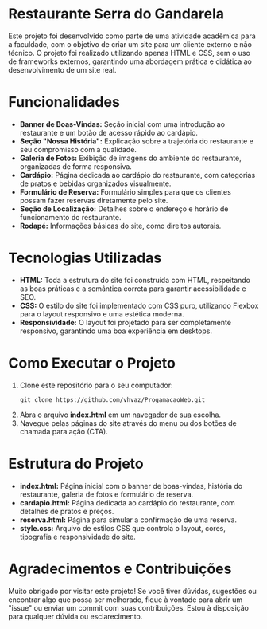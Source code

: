 <h1><b>Restaurante Serra do Gandarela</b></h1>

<p>Este projeto foi desenvolvido como parte de uma atividade acadêmica para a faculdade, com o objetivo de criar um site para um cliente externo e não técnico. O projeto foi realizado utilizando apenas HTML e CSS, sem o uso de frameworks externos, garantindo uma abordagem prática e didática ao desenvolvimento de um site real.</p>

<h1><b>Funcionalidades</b></h1>

<ul>
    <li><b>Banner de Boas-Vindas:</b> Seção inicial com uma introdução ao restaurante e um botão de acesso rápido ao cardápio.</li>
    <li><b>Seção "Nossa História":</b> Explicação sobre a trajetória do restaurante e seu compromisso com a qualidade.</li>
    <li><b>Galeria de Fotos:</b> Exibição de imagens do ambiente do restaurante, organizadas de forma responsiva.</li>
    <li><b>Cardápio:</b> Página dedicada ao cardápio do restaurante, com categorias de pratos e bebidas organizados visualmente.</li>
    <li><b>Formulário de Reserva:</b> Formulário simples para que os clientes possam fazer reservas diretamente pelo site.</li>
    <li><b>Seção de Localização:</b> Detalhes sobre o endereço e horário de funcionamento do restaurante.</li>
    <li><b>Rodapé:</b> Informações básicas do site, como direitos autorais.</li>
</ul>

<h1><b>Tecnologias Utilizadas</b></h1>

<ul>
    <li><b>HTML:</b> Toda a estrutura do site foi construída com HTML, respeitando as boas práticas e a semântica correta para garantir acessibilidade e SEO.</li>
    <li><b>CSS:</b> O estilo do site foi implementado com CSS puro, utilizando Flexbox para o layout responsivo e uma estética moderna.</li>
    <li><b>Responsividade:</b> O layout foi projetado para ser completamente responsivo, garantindo uma boa experiência em desktops.</li>
</ul>

<h1><b>Como Executar o Projeto</b></h1>

<ol>
    <li>Clone este repositório para o seu computador:</li>
    <pre><code>git clone https://github.com/vhvaz/ProgamacaoWeb.git</code></pre>
    <li>Abra o arquivo <b>index.html</b> em um navegador de sua escolha.</li>
    <li>Navegue pelas páginas do site através do menu ou dos botões de chamada para ação (CTA).</li>
</ol>

<h1><b>Estrutura do Projeto</b></h1>

<ul>
    <li><b>index.html:</b> Página inicial com o banner de boas-vindas, história do restaurante, galeria de fotos e formulário de reserva.</li>
    <li><b>cardapio.html:</b> Página dedicada ao cardápio do restaurante, com detalhes de pratos e preços.</li>
    <li><b>reserva.html:</b> Página para simular a confirmação de uma reserva.</li>
    <li><b>style.css:</b> Arquivo de estilos CSS que controla o layout, cores, tipografia e responsividade do site.</li>
</ul>

<h1><b>Agradecimentos e Contribuições</b></h1>

<p>Muito obrigado por visitar este projeto! Se você tiver dúvidas, sugestões ou encontrar algo que possa ser melhorado, fique à vontade para abrir um "issue" ou enviar um commit com suas contribuições. Estou à disposição para qualquer dúvida ou esclarecimento.</p>
